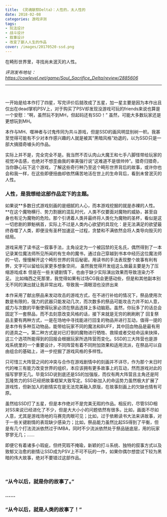 ```yaml
---
title: 《灵魂献祭Delta》：人性的，太人性的
date: 2018-02-08
categories: 游戏评测
tags: 
- 玩法设计
- 战斗设计
- 叙事设计
- 改变了鄙人人生的作品
cover: /images/20170520-ssd.png
---
```


在畸形世界里，寻找尚未泯灭的人性。

<!--more-->

*评测发布地址：https://cowlevel.net/game/Soul_Sacrifice_Delta/review/2885606*

---

</br>

一开始是给本作打了四星，写完评价后就改成了五星，加一星主要是因为本作出且仅出在dead掌机PSV上，对于购买了PSV却发现没游戏可玩的friends来说也算是一个安慰：“啊，虽然玩不到MH，但起码还有SSD！” 虽然，可能大多数玩家还是更想玩到MH。

本作与MH、噬神者与讨鬼传同为共斗游戏，但是SSD的画风明显别树一帜。我甚至觉得可能有不少对本作感兴趣的人就是被其“黑暗风格”劝退的，以为SSD只是一部大搞猎奇噱头的作品。

实际上并不是，完全完全不是。我当然不否认肉山大魔王和七手八脚怪带给玩家的视觉冲击感，也绝对不想歪曲我的审美强行说“这难道不是很帅帅”。猎奇归猎奇，当你静心玩下这个游戏，了解这些奇行种乃至这个畸形世界背后的故事，或许你也会和我一样，在这些即便扭曲却依然痛苦地活在世上的生命背后，看到未曾泯灭的人性。

### **人性**，是我想给这部作品定下的主题。

如果说**多数日式游戏刻画的是细腻的人心，而本游戏挖掘的就是赤裸的人性。**在这个魔物横行、势力割据的混乱时代，人类不仅要面对魔物的威胁，甚至自身也有沦为魔物的危险。那个引诱着人类并最终将人类化为魔物的圣杯，看似是这一切悲剧的罪魁祸首，实际上不过是人类内心欲望的具现化：是无法满足的欲望最终吞噬了人类，即便没有圣杯加速这一过程，贪婪和不满依然会将人类导向毁灭的结局。

游戏采用了读书这一叙事手法，主角设定为一个被囚禁的无名氏，偶然得到了一本记录某位魔法师所见所闻的有生命的魔书，通过自己穿越到书本中经历这位魔法师的一切，慢慢解开这个畸形世界的背后秘密。用读书的手法表现整个故事有利有弊，文字可以留给玩家更多想象空间， 虽然我觉得开发组这么做最主要是为了压缩游戏成本 但是在一些关键剧情下，也由于缺少实际演出效果而导致渲染力不足。 比如梅西之死那里，我觉得如果有过场CG我会更感动些，但是和其他副本别无不同的演出就让我非常出戏，导致我一滴眼泪也没挤出来

本作采用了献出祭品来发动攻击的游戏方式，在不进行补给的情况下，祭品使用次数是有限的，强力的武器只能发动几次，而次数多的祭品可能攻击力并不如人意，威力与次数的平衡使得玩家必须在祭品选择上多动脑筋。虽然，你玩多了的话总会固定下一套祭品，而不去刻意改变风格的话，接下来就是无穷的刷刷刷了  回复祭品主要有两种方式，一是在场地中寻找能进行回复的物品并进行互动，值得一提的是本作有多种互动物品，能带给玩家不同的魔法和BUFF，其中回血物品是最有用的道具之一。第二种方式是对已打倒的魔物进行牺牲、救赎或者交给命运来抉择，这三个选项所能得到的回报会根据玩家所选阵营而变化。SSD的三大阵营也是游戏系统里的一个重要设计，不同阵营有着不同附加效果和适用流派，在祭品可以自由组合的基础上，进一步挖掘了游戏风格的多样性。

只可惜三大阵营之间的冲突与合作在游戏剧情中的刻画并不详尽，作为那个末日时代的唯三有能力改变世界的组织，本应该拥有更多故事上的互动，然而游戏对此的描写寥寥无几。毕竟SSD说到底还是SS的加强版，而仅有两大阵营且主角还是阿瓦隆势力的SS已经把故事框架大致写定。SSD新加入的命运势力虽然极大扩展了游戏性，但新加入的剧情实在是无法完美融入原版，在故事刻画上的欠缺也情有可原。

虽然给SSD打了五星，但是本作绝对不是完美无瑕的作品。相反的，尽管SSD相对SS来说已经进化了不少，但是大大小小的问题依然有很多。比如，画面不尽如人意，尤其是游戏场地的马赛克肉眼可见；比如，过于依赖读书大法来讲故事，对于一些关键剧情的表现缺少感染力；比如，祭品能力虽然比起SS得到了平衡，但是有几个打法流派依然过于IMBA，同时不少流派依然处于祭品链底层，用的玩家寥寥无几；……

即便它有着诸多小瑕疵，但终究瑕不掩瑜，新颖的打斗系统、独特的叙事方式以及致郁又治愈的剧情让SSD成为PSV上不可不玩的一作，如果你偶尔想尝试下较为黑暗的伟大故事，绝对不要错过这部作品。

</br>

### **“从今以后，就是你的故事了。”**

### ……

### **“从今以后，就是人类的故事了！”**

</br>
